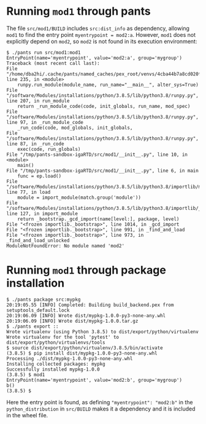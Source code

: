 # Running `mod1` through pants

The file `src/mod1/BUILD` includes `src:dist_info` as dependency, allowing `mod1` to find the entry point
`myentrypoint = mod2:a`. However, `mod1` does not explicitly depend on `mod2`, so `mod2` is not found in its
execution environment:

    $ ./pants run src/mod1:mod1
    EntryPoint(name='myentrypoint', value='mod2:a', group='mygroup')
    Traceback (most recent call last):
    File "/home/dba2hi/.cache/pants/named_caches/pex_root/venvs/4cba44b7a8cd020f88a564de7661ae4c501a299d/1299f19e99b0881f9442f8df4bf8071cddae4678/pex", line 235, in <module>
        runpy.run_module(module_name, run_name="__main__", alter_sys=True)
    File "/software/Modules/installations/python/3.8.5/lib/python3.8/runpy.py", line 207, in run_module
        return _run_module_code(code, init_globals, run_name, mod_spec)
    File "/software/Modules/installations/python/3.8.5/lib/python3.8/runpy.py", line 97, in _run_module_code
        _run_code(code, mod_globals, init_globals,
    File "/software/Modules/installations/python/3.8.5/lib/python3.8/runpy.py", line 87, in _run_code
        exec(code, run_globals)
    File "/tmp/pants-sandbox-igaRTD/src/mod1/__init__.py", line 10, in <module>
        main()
    File "/tmp/pants-sandbox-igaRTD/src/mod1/__init__.py", line 6, in main
        func = ep.load()
    File "/software/Modules/installations/python/3.8.5/lib/python3.8/importlib/metadata.py", line 77, in load
        module = import_module(match.group('module'))
    File "/software/Modules/installations/python/3.8.5/lib/python3.8/importlib/__init__.py", line 127, in import_module
        return _bootstrap._gcd_import(name[level:], package, level)
    File "<frozen importlib._bootstrap>", line 1014, in _gcd_import
    File "<frozen importlib._bootstrap>", line 991, in _find_and_load
    File "<frozen importlib._bootstrap>", line 973, in _find_and_load_unlocked
    ModuleNotFoundError: No module named 'mod2'

# Running `mod1` through package installation

    $ ./pants package src:mypkg
    20:19:05.55 [INFO] Completed: Building build_backend.pex from setuptools_default.lock
    20:19:06.09 [INFO] Wrote dist/mypkg-1.0.0-py3-none-any.whl
    20:19:06.09 [INFO] Wrote dist/mypkg-1.0.0.tar.gz
    $ ./pants export ::
    Wrote virtualenv (using Python 3.8.5) to dist/export/python/virtualenv
    Wrote virtualenv for the tool 'pytest' to dist/export/python/virtualenvs/tools
    $ source dist/export/python/virtualenv/3.8.5/bin/activate
    (3.8.5) $ pip install dist/mypkg-1.0.0-py3-none-any.whl
    Processing ./dist/mypkg-1.0.0-py3-none-any.whl
    Installing collected packages: mypkg
    Successfully installed mypkg-1.0.0
    (3.8.5) $ mod1
    EntryPoint(name='myentrypoint', value='mod2:b', group='mygroup')
    b()
    (3.8.5) $

Here the entry point is found, as defining `"myentrypoint": "mod2:b"` in the `python_distribution` in `src/BUILD` makes
it a dependency and it is included in the wheel file.
